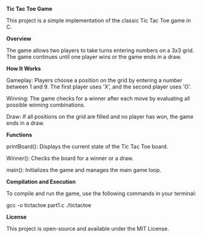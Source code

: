 **Tic Tac Toe Game**

This project is a simple implementation of the classic Tic Tac Toe game in C.

**Overview**

The game allows two players to take turns entering numbers on a 3x3 grid. The game continues until one player wins or the game ends in a draw.

**How It Works**

Gameplay: Players choose a position on the grid by entering a number between 1 and 9. The first player uses 'X', and the second player uses 'O'.

Winning: The game checks for a winner after each move by evaluating all possible winning combinations.

Draw: If all positions on the grid are filled and no player has won, the game ends in a draw.

**Functions**

printBoard(): Displays the current state of the Tic Tac Toe board.

Winner(): Checks the board for a winner or a draw.

main(): Initializes the game and manages the main game loop.

**Compilation and Execution**

To compile and run the game, use the following commands in your terminal:

gcc -o tictactoe part1.c
./tictactoe
 
**License**

This project is open-source and available under the MIT License.

